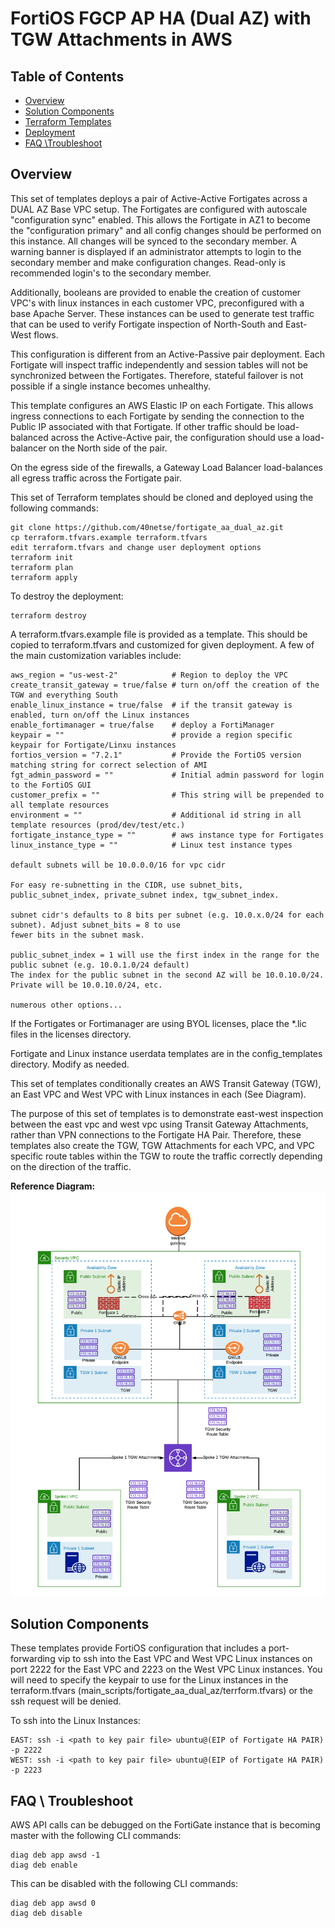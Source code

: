 # FortiOS FGCP AP HA (Dual AZ) with TGW Attachments in AWS


## Table of Contents
  - [Overview](./README.md#overview)
  - [Solution Components](./README.md#solution-components)
  - [Terraform Templates](./README.md#terraform-templates)
  - [Deployment](./README.md#deployment)
  - [FAQ \Troubleshoot](./README.md#faq--troubleshoot)

## Overview
This set of templates deploys a pair of Active-Active Fortigates across a DUAL AZ Base VPC setup. The Fortigates 
are configured with autoscale "configuration sync" enabled. This allows the Fortigate in AZ1 to become the 
"configuration primary" and all config changes should be performed on this instance. All changes will be synced to the 
secondary member. A warning banner is displayed if an administrator attempts to login to the secondary member and make 
configuration changes. Read-only is recommended login's to the secondary member. 

Additionally, booleans are provided to enable the creation of customer VPC's with linux instances 
in each customer VPC, preconfigured with a base Apache Server. These instances can be used to generate test traffic 
that can be used to verify Fortigate inspection of North-South and East-West flows. 

This configuration is different from an Active-Passive pair deployment. Each Fortigate will inspect traffic 
independently and session tables will not be synchronized between the Fortigates. Therefore, stateful failover is not 
possible if a single instance becomes unhealthy. 

This template configures an AWS Elastic IP on each Fortigate. This allows ingress connections to each Fortigate by 
sending the connection to the Public IP associated with that Fortigate. If other traffic should be load-balanced across
the Active-Active pair, the configuration should use a load-balancer on the North side of the pair. 

On the egress side of the firewalls, a Gateway Load Balancer load-balances all egress traffic across the Fortigate pair.

This set of Terraform templates should be cloned and deployed using the following commands:

    git clone https://github.com/40netse/fortigate_aa_dual_az.git
    cp terraform.tfvars.example terraform.tfvars
    edit terraform.tfvars and change user deployment options
    terraform init 
    terraform plan
    terraform apply 

To destroy the deployment:

    terraform destroy

A terraform.tfvars.example file is provided as a template. This should be copied to terraform.tfvars and customized for
given deployment. A few of the main customization variables include:

    aws_region = "us-west-2"            # Region to deploy the VPC
    create_transit_gateway = true/false # turn on/off the creation of the TGW and everything South
    enable_linux_instance = true/false  # if the transit gateway is enabled, turn on/off the Linux instances
    enable_fortimanager = true/false    # deploy a FortiManager
    keypair = ""                        # provide a region specific keypair for Fortigate/Linxu instances
    fortios_version = "7.2.1"           # Provide the FortiOS version matching string for correct selection of AMI
    fgt_admin_password = ""             # Initial admin password for login to the FortiOS GUI
    customer_prefix = ""                # This string will be prepended to all template resources 
    environment = ""                    # Additional id string in all template resources (prod/dev/test/etc.)
    fortigate_instance_type = ""        # aws instance type for Fortigates
    linux_instance_type = ""            # Linux test instance types
    
    default subnets will be 10.0.0.0/16 for vpc cidr

    For easy re-subnetting in the CIDR, use subnet_bits, public_subnet_index, private_subnet index, tgw_subnet_index.

    subnet cidr's defaults to 8 bits per subnet (e.g. 10.0.x.0/24 for each subnet). Adjust subnet_bits = 8 to use 
    fewer bits in the subnet mask. 

    public_subnet_index = 1 will use the first index in the range for the public subnet (e.g. 10.0.1.0/24 default)
    The index for the public subnet in the second AZ will be 10.0.10.0/24. Private will be 10.0.10.0/24, etc.

    numerous other options...

If the Fortigates or Fortimanager are using BYOL licenses, place the *.lic files in the licenses directory.

Fortigate and Linux instance userdata templates are in the config_templates directory. Modify as needed.

This set of templates conditionally creates an AWS Transit Gateway (TGW), an East VPC and West VPC with Linux 
instances in each (See Diagram). 

The purpose of this set of templates is to demonstrate east-west inspection between the east vpc and west vpc
using Transit Gateway Attachments, rather than VPN connections to the Fortigate HA Pair. Therefore, these templates 
also create the TGW, TGW Attachments for each VPC, and VPC specific route tables within the TGW to route 
the traffic correctly depending on the direction of the traffic. 

**Reference Diagram:**
![Example Diagram](./content/fortigate-aa-dual-az.png)

## Solution Components

These templates provide FortiOS configuration that includes a port-forwarding vip to ssh into the East VPC and 
West VPC Linux instances on port 2222 for the East VPC and 2223 on the West VPC Linux instances. You will need to 
specify the keypair to use for the Linux instances in the terraform.tfvars 
(main_scripts/fortigate_aa_dual_az/terrform.tfvars) or the ssh request will be denied.

To ssh into the Linux Instances: 

    EAST: ssh -i <path to key pair file> ubuntu@(EIP of Fortigate HA PAIR) -p 2222
    WEST: ssh -i <path to key pair file> ubuntu@(EIP of Fortigate HA PAIR) -p 2223

## FAQ \ Troubleshoot

AWS API calls can be debugged on the FortiGate instance that is becoming master with the following CLI commands:
```
diag deb app awsd -1
diag deb enable
```

This can be disabled with the following CLI commands:
```
diag deb app awsd 0
diag deb disable
```
